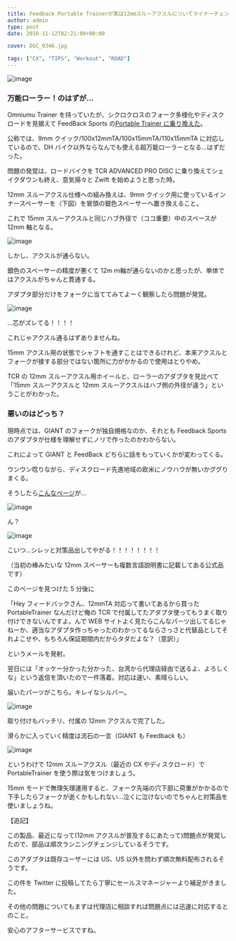 ```yaml
---
title: Feedback Portable Trainerが実は12mmスルーアクスルについてマイナーチェンジしていた件
author: admin
type: post
date: 2016-11-12T02:21:00+00:00

cover: DSC_0346.jpg

tags: ["CX", "TIPS", "Workout", "ROAD"]
---
```


![image](./DSC_0346.jpg)

### 万能ローラー！のはずが…

Omniumu Trainer を持っていたが、シクロクロスのフォーク多様化やディスクロードを見据えて FeedBack Sports の<a href="/2016/07/blog-post.html" target="_blank" rel="noopener">Portable Trainer に乗り換えた</a>。

公称では、9mm クイック/100x12mmTA/100x15mmTA/110x15mmTA に対応しているので、DH バイク以外ならなんでも使える超万能ローラーとなる…はずだった。

問題の発覚は、ロードバイクを TCR ADVANCED PRO DISC に乗り換えてシェイクダウンも終え、意気揚々と Zwift を始めようと思った時。

12mm スルーアクスル仕様への組み換えは、9mm クイック用に使っているインナースペーサーを（下図）を冒頭の銀色スペーサーへ置き換えること。

これで 15mm スルーアクスルと同じハブ外径で（ココ重要）中のスペースが 12mm 軸となる。

![image](./DSC_0347.jpg)

しかし、アクスルが通らない。

銀色のスペーサーの精度が悪くて 12m ｍ軸が通らないのかと思ったが、単体ではアクスルがちゃんと貫通する。

アダプタ部分だけをフォークに当ててみてよーく観察したら問題が発覚。

![image](./DSC_0345.jpg)

…芯がズレてる！！！！

これじゃアクスル通るはずありませんね。

15mm アクスル用の状態でシャフトを通すことはできるけれど、本来アクスルとフォークが接する部分ではない箇所に力がかかるので使用はとりやめ。

TCR の 12mm スルーアクスル用ホイールと、ローラーのアダプタを見比べて「15mm スルーアクスルと 12mm スルーアクスルはハブ側の外径が違う」ということがわかった。

### 悪いのはどっち？

現時点では、GIANT のフォークが独自規格なのか、それとも Feedback Sports のアダプタが仕様を理解せずにノリで作ったのかわからない。

これによって GIANT と FeedBack どちらに話をもっていくかが変わってくる。

ウンウン唸りながら、ディスクロード先進地域の欧米にノウハウが無いかググりまくる。

そうしたら<a href="https://www.feedbacksports.com/product/end-cap-kit-12mm-thru-axle/" target="_blank" rel="noopener">こんなページ</a>が…

![image](./1.png)

ん？

![image](./E382ADE383A3E38397E38381E383A31.png)

こいつ…シレッと対策品出してやがる！！！！！！！！

（当初の棒みたいな 12mm スペーサーも複数言語説明書に記載してある公式品です）

このページを見つけた 5 分後に

「Hey フィードバックさん、12mmTA 対応って書いてあるから買った PortableTrainer なんだけど俺の TCR で付属してたアダプタ使ってもうまく取り付けできないんですよ。んで WEB サイトよく見たらこんなパーツ出してるじゃねーか、適当なアダプタ作っちゃったのわかってるならさっさと代替品としてそれよこせや、もちろん保証期間内だからタダだよな？（意訳）」

というメールを発射。

翌日には「オッケー分かった分かった、台湾から代理店経由で送るよ、よろしくな」という返信を頂いたので一件落着。対応は速い、素晴らしい。

届いたパーツがこちら。キレイなシルバー。

![image](./DSC_0379.jpg)

取り付けもバッチリ、付属の 12mm アクスルで完了した。

滑らかに入っていく精度は流石の一言（GIANT も Feedback も）

![image](./DSC_0380.jpg)

というわけで 12mm スルーアクスル（最近の CX やディスクロード）で PortableTrainer を使う際は気をつけましょう。

15mm モードで無理矢理運用すると、フォーク先端の穴下部に荷重がかかるので下手したらフォークが逝くかもしれない…泣くに泣けないのでちゃんと対策品を使いましょうね。

【追記】

この製品、最近になって(12mm アクスルが普及するにあたって)問題点が発覚したので、部品は順次ランニングチェンジしているそうです。

このアダプタは既存ユーザーには US、US 以外を問わず順次無料配布されるそうです。

この件を Twitter に投稿してたら丁寧にセールスマネージャーより補足がきました。

その他の問題についてもまずは代理店に相談すれば問題点には迅速に対応するとのこと。

安心のアフターサービスですね。

<AmazonLinkBox url="http://www.amazon.co.jp/exec/obidos/ASIN/B01DNU5B0C/gensobunya-22/ref=nosim/" />
